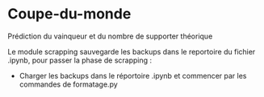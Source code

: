 # Coupe-du-monde
Prédiction du vainqueur et du nombre de supporter théorique

Le module scrapping sauvegarde les backups dans le reportoire du fichier .ipynb, pour passer la phase de scrapping :

- Charger les backups dans le réportoire .ipynb et commencer par les commandes de formatage.py
